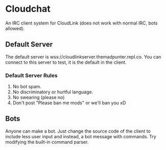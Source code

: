 # Cloudchat
An IRC client system for CloudLink (does not work with normal IRC, bots allowed).
## Default Server
The default server is wss://cloudlinkserver.themadpunter.repl.co. You can connect to this server to test, it is the default in the client.
### Default Server Rules
1. No bot spam.
2. No discriminatory or hurtful language.
3. No swearing (please no)
4. Don't post "Please ban me mods" or we'll ban you xD
## Bots
Anyone can make a bot. Just change the source code of the client to include less user input and instead, a bot message with commands. Try modifying the built-in command parser.
